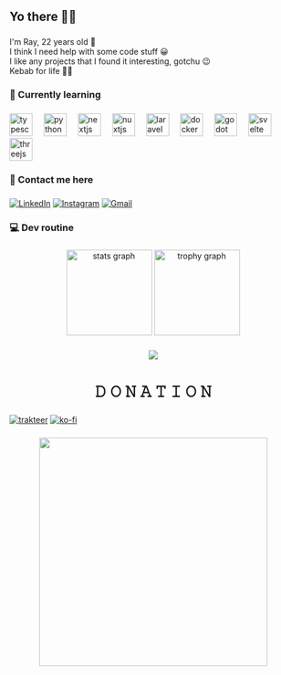 <h2 align="left">Yo there 🙋‍♂️</h2>

###

I'm Ray, 22 years old 🙂 <br>
I think I need help with some code stuff 😀 <br>
I like any projects that I found it interesting, gotchu 😉 <br>
Kebab for life 🥙🍴

###

<h3 align="left">📃 Currently learning</h3>

###

<div align="left">
  <img src="https://cdn.jsdelivr.net/gh/devicons/devicon/icons/typescript/typescript-original.svg" height="40" alt="typescript logo"  />
  <img width="12" />
  <img src="https://cdn.jsdelivr.net/gh/devicons/devicon/icons/python/python-original.svg" height="40" alt="python logo"  />
  <img width="12" />
  <img src="https://cdn.jsdelivr.net/gh/devicons/devicon/icons/nextjs/nextjs-original.svg" height="40" alt="nextjs logo"  />
  <img width="12" />
  <img src="https://cdn.jsdelivr.net/gh/devicons/devicon/icons/nuxtjs/nuxtjs-original.svg" height="40" alt="nuxtjs logo"  />
  <img width="12" />
  <img src="https://cdn.jsdelivr.net/gh/devicons/devicon/icons/laravel/laravel-original.svg" height="40" alt="laravel logo"  />
  <img width="12" />
  <img src="https://cdn.jsdelivr.net/gh/devicons/devicon/icons/docker/docker-original.svg" height="40" alt="docker logo"  />
  <img width="12" />
  <img src="https://cdn.jsdelivr.net/gh/devicons/devicon/icons/godot/godot-original.svg" height="40" alt="godot logo"  />
  <img width="12" />
  <img src="https://cdn.jsdelivr.net/gh/devicons/devicon/icons/svelte/svelte-original.svg" height="40" alt="svelte logo"  />
  <img width="12" />
  <img src="https://cdn.jsdelivr.net/gh/devicons/devicon/icons/threejs/threejs-original.svg" height="40" alt="threejs logo"  />
</div>

###

<h3 align="left">📱 Contact me here</h3>

###

[![LinkedIn](https://img.shields.io/badge/linkedin-%230077B5.svg?style=for-the-badge&logo=linkedin&logoColor=white)](https://linkedin.com/in/rayputrap)
[![Instagram](https://img.shields.io/badge/Instagram-%23E4405F.svg?style=for-the-badge&logo=Instagram&logoColor=white)](https://instagram.com/rayziojax)
[![Gmail](https://img.shields.io/badge/Gmail-D14836?style=for-the-badge&logo=gmail&logoColor=white)](mailto:rayhananthaakbar@gmail.com)

###

<h3 align="left">💻 Dev routine</h3>

###

<div align="center">
  <img src="https://github-stats-smoky-sigma.vercel.app/api?username=rayzio-jax" height="150" alt="stats graph" />
  <img src="https://github-profile-trophy.vercel.app?username=rayzio-jax&column=-1&row=1&margin-w=8&margin-h=8&no-bg=false&no-frame=false&order=4" height="150" alt="trophy graph"  />
</div>

###

<div align="center">
  <img src="https://profile-counter.glitch.me/rayzio-jax/count.svg?"  />
</div>

###

<h1 align="center">𝙳  𝙾  𝙽  𝙰  𝚃  𝙸  𝙾  𝙽</h1>

###

[![trakteer](https://img.shields.io/badge/trakteer-rayziojax-333333?labelColor=eb0909&style=for-the-badge&logo=trakteer&logoColor=white&link=https://trakteer.id/rayziojax)](https://trakteer.id/rayziojax)
[![ko-fi](https://img.shields.io/badge/ko--fi-rayziojax-333333?labelColor=6800b3&style=for-the-badge&logo=ko-fi&logoColor=white&link=https://trakteer.id/rayziojax)](https://trakteer.id/rayziojax)

###

<div align="center">
  <img height="400" src="https://media1.tenor.com/m/IFC8x683jUAAAAAC/kowloon-generic.gif"  />
</div>

###
